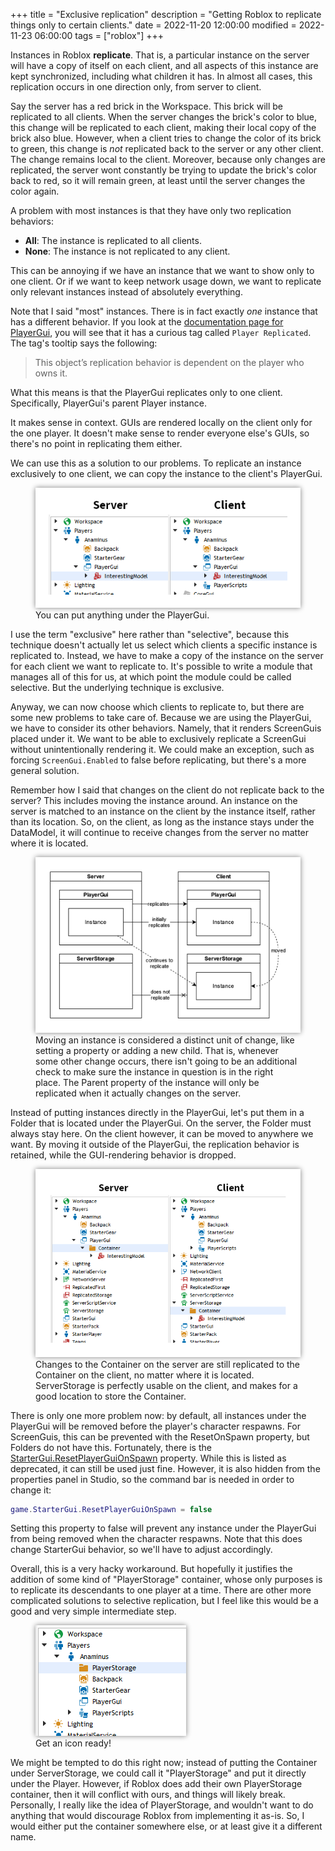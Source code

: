 +++
title = "Exclusive replication"
description = "Getting Roblox to replicate things only to certain clients."
date = 2022-11-20 12:00:00
modified = 2022-11-23 06:00:00
tags = ["roblox"]
+++

Instances in Roblox **replicate**. That is, a particular instance on the server
will have a copy of itself on each client, and all aspects of this instance are
kept synchronized, including what children it has. In almost all cases, this
replication occurs in one direction only, from server to client.

Say the server has a red brick in the Workspace. This brick will be replicated
to all clients. When the server changes the brick's color to blue, this change
will be replicated to each client, making their local copy of the brick also
blue. However, when a client tries to change the color of its brick to green,
this change is *not* replicated back to the server or any other client. The
change remains local to the client. Moreover, because only changes are
replicated, the server wont constantly be trying to update the brick's color
back to red, so it will remain green, at least until the server changes the
color again.

A problem with most instances is that they have only two replication behaviors:

- **All**: The instance is replicated to all clients.
- **None**: The instance is not replicated to any client.

This can be annoying if we have an instance that we want to show only to one
client. Or if we want to keep network usage down, we want to replicate only
relevant instances instead of absolutely everything.

Note that I said "most" instances. There is in fact exactly *one* instance that
has a different behavior. If you look at the [documentation page for
PlayerGui][PlayerGui], you will see that it has a curious tag called `Player
Replicated`. The tag's tooltip says the following:

> This object’s replication behavior is dependent on the player who owns it.

What this means is that the PlayerGui replicates only to one client.
Specifically, PlayerGui's parent Player instance.

It makes sense in context. GUIs are rendered locally on the client only for the
one player. It doesn't make sense to render everyone else's GUIs, so there's no
point in replicating them either.

We can use this as a solution to our problems. To replicate an instance
exclusively to one client, we can copy the instance to the client's PlayerGui.

<figure>
<img src="fig1.png" style="box-shadow: 0 0 8px gray;">
<figcaption>
You can put anything under the PlayerGui.
</figcaption>
</figure>

I use the term "exclusive" here rather than "selective", because this technique
doesn't actually let us select which clients a specific instance is replicated
to. Instead, we have to make a copy of the instance on the server for each
client we want to replicate to. It's possible to write a module that manages all
of this for us, at which point the module could be called selective. But the
underlying technique is exclusive.

Anyway, we can now choose which clients to replicate to, but there are some new
problems to take care of. Because we are using the PlayerGui, we have to
consider its other behaviors. Namely, that it renders ScreenGuis placed under
it. We want to be able to exclusively replicate a ScreenGui without
unintentionally rendering it. We could make an exception, such as forcing
`ScreenGui.Enabled` to false before replicating, but there's a more general
solution.

Remember how I said that changes on the client do not replicate back to the
server? This includes moving the instance around. An instance on the server is
matched to an instance on the client by the instance itself, rather than its
location. So, on the client, as long as the instance stays under the DataModel,
it will continue to receive changes from the server no matter where it is
located.

<figure>
<img src="fig2.png" style="box-shadow: 0 0 8px gray;">
<figcaption>
Moving an instance is considered a distinct unit of change, like setting a
property or adding a new child. That is, whenever some other change occurs,
there isn't going to be an additional check to make sure the instance in
question is in the right place. The Parent property of the instance will only be
replicated when it actually changes on the server.
</figcaption>
</figure>

Instead of putting instances directly in the PlayerGui, let's put them in a
Folder that is located under the PlayerGui. On the server, the Folder must
always stay here. On the client however, it can be moved to anywhere we want. By
moving it outside of the PlayerGui, the replication behavior is retained, while
the GUI-rendering behavior is dropped.

<figure>
<img src="fig3.png" style="box-shadow: 0 0 8px gray;">
<figcaption>
Changes to the Container on the server are still replicated to the Container on
the client, no matter where it is located. ServerStorage is perfectly usable on
the client, and makes for a good location to store the Container.
</figcaption>
</figure>

There is only one more problem now: by default, all instances under the
PlayerGui will be removed before the player's character respawns. For
ScreenGuis, this can be prevented with the ResetOnSpawn property, but Folders do
not have this. Fortunately, there is the
[StarterGui.ResetPlayerGuiOnSpawn][ResetPlayerGuiOnSpawn] property. While this
is listed as deprecated, it can still be used just fine. However, it is also
hidden from the properties panel in Studio, so the command bar is needed in
order to change it:

```lua
game.StarterGui.ResetPlayerGuiOnSpawn = false
```

Setting this property to false will prevent any instance under the PlayerGui
from being removed when the character respawns. Note that this does change
StarterGui behavior, so we'll have to adjust accordingly.

Overall, this is a very hacky workaround. But hopefully it justifies the
addition of some kind of "PlayerStorage" container, whose only purposes is to
replicate its descendants to one player at a time. There are other more
complicated solutions to selective replication, but I feel like this would be a
good and very simple intermediate step.

<figure>
<img src="fig4.png" style="box-shadow: 0 0 8px gray;">
<figcaption>
Get an icon ready!
</figcaption>
</figure>

We might be tempted to do this right now; instead of putting the Container under
ServerStorage, we could call it "PlayerStorage" and put it directly under the
Player. However, if Roblox does add their own PlayerStorage container, then it
will conflict with ours, and things will likely break. Personally, I really like
the idea of PlayerStorage, and wouldn't want to do anything that would
discourage Roblox from implementing it as-is. So, I would either put the
container somewhere else, or at least give it a different name.

[PlayerGui]: https://create.roblox.com/docs/reference/engine/classes/PlayerGui
[ResetPlayerGuionSpawn]: https://create.roblox.com/docs/reference/engine/classes/StarterGui#ResetPlayerGuiOnSpawn

